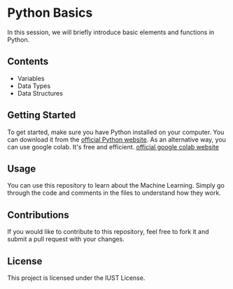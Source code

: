 # Python Basics

In this session, we will briefly introduce basic elements and functions in Python.

## Contents
- Variables
- Data Types
- Data Structures

## Getting Started
To get started, make sure you have Python installed on your computer. You can download it from the [official Python website](https://www.python.org/).
As an alternative way, you can use google colab. It's free and efficient. [official google colab website](https://colab.research.google.com/)

## Usage
You can use this repository to learn about the Machine Learning. Simply go through the code and comments in the files to understand how they work.

## Contributions
If you would like to contribute to this repository, feel free to fork it and submit a pull request with your changes.

## License
This project is licensed under the IUST License.